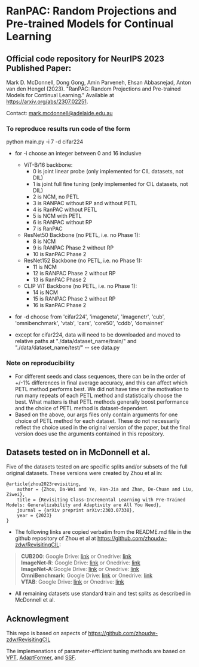 # RanPAC: Random Projections and Pre-trained Models for Continual Learning

## Official code repository for NeurIPS 2023 Published Paper:

Mark D. McDonnell, Dong Gong, Amin Parveneh, Ehsan Abbasnejad, Anton van den Hengel (2023). "RanPAC: Random Projections and Pre-trained Models for Continual Learning." Available at <https://arxiv.org/abs/2307.02251>.

Contact: <mark.mcdonnell@adelaide.edu.au>


### To reproduce results run code of the form

python main.py -i 7 -d cifar224

- for -i choose an integer between 0 and 16 inclusive

    - ViT-B/16 backbone:
        - 0 is joint linear probe (only implemented for CIL datasets, not DIL)
        - 1 is joint full fine tuning (only implemented for CIL datasets, not DIL)
        - 2 is NCM, no PETL
        - 3 is RANPAC without RP and without PETL
        - 4 is RanPAC without PETL
        - 5 is NCM with PETL
        - 6 is RANPAC without RP
        - 7 is RanPAC
    - ResNet50 Backbone (no PETL, i.e. no Phase 1):
        - 8 is NCM
        - 9 is RANPAC Phase 2 without RP
        - 10 is RanPAC Phase 2
    - ResNet152 Backbone (no PETL, i.e. no Phase 1):
        - 11 is NCM
        - 12 is RANPAC Phase 2 without RP
        - 13 is RanPAC Phase 2
    - CLIP ViT Backbone (no PETL, i.e. no Phase 1):
        - 14 is NCM
        - 15 is RANPAC Phase 2 without RP
        - 16 is RanPAC Phase 2

- for -d choose from 'cifar224', 'imageneta', 'imagenetr', 'cub', 'omnibenchmark', 'vtab', 'cars', 'core50', 'cddb', 'domainnet'
- except for cifar224, data will need to be downloaded and moved to relative paths at "./data/dataset_name/train/" and "./data/dataset_name/test/" -- see data.py

### Note on reproducibility

- For different seeds and class sequences, there can be in the order of +/-1% differences in final average accuracy, and this can affect which PETL method performs best. We did not have time or the motivation to run many repeats of each PETL method and statistically choose the best. What matters is that PETL methods generally boost performance and the choice of PETL method is dataset-dependent.
- Based on the above, our args files only contain arguments for one choice of PETL method for each dataset. These do not necessarily reflect the choice used in the original version of the paper, but the final version does use the arguments contained in this repository.

## Datasets tested on in McDonnell et al.

Five of the datasets tested on are specific splits and/or subsets of the full original datasets. These versions were created by Zhou et al in:

    @article{zhou2023revisiting,
        author = {Zhou, Da-Wei and Ye, Han-Jia and Zhan, De-Chuan and Liu, Ziwei},
        title = {Revisiting Class-Incremental Learning with Pre-Trained Models: Generalizability and Adaptivity are All You Need},
        journal = {arXiv preprint arXiv:2303.07338},
        year = {2023}
    }

- The following links are copied verbatim from the README.md file in the github repository of Zhou et al at https://github.com/zhoudw-zdw/RevisitingCIL:

> **CUB200**:  Google Drive: [link](https://drive.google.com/file/d/1XbUpnWpJPnItt5zQ6sHJnsjPncnNLvWb/view?usp=sharing) or Onedrive: [link](https://entuedu-my.sharepoint.com/:u:/g/personal/n2207876b_e_ntu_edu_sg/EVV4pT9VJ9pBrVs2x0lcwd0BlVQCtSrdbLVfhuajMry-lA?e=L6Wjsc)  
> **ImageNet-R**: Google Drive: [link](https://drive.google.com/file/d/1SG4TbiL8_DooekztyCVK8mPmfhMo8fkR/view?usp=sharing) or Onedrive: [link](https://entuedu-my.sharepoint.com/:u:/g/personal/n2207876b_e_ntu_edu_sg/EU4jyLL29CtBsZkB6y-JSbgBzWF5YHhBAUz1Qw8qM2954A?e=hlWpNW)  
> **ImageNet-A**:Google Drive: [link](https://drive.google.com/file/d/19l52ua_vvTtttgVRziCZJjal0TPE9f2p/view?usp=sharing) or Onedrive: [link](https://entuedu-my.sharepoint.com/:u:/g/personal/n2207876b_e_ntu_edu_sg/ERYi36eg9b1KkfEplgFTW3gBg1otwWwkQPSml0igWBC46A?e=NiTUkL)  
> **OmniBenchmark**: Google Drive: [link](https://drive.google.com/file/d/1AbCP3zBMtv_TDXJypOCnOgX8hJmvJm3u/view?usp=sharing) or Onedrive: [link](https://entuedu-my.sharepoint.com/:u:/g/personal/n2207876b_e_ntu_edu_sg/EcoUATKl24JFo3jBMnTV2WcBwkuyBH0TmCAy6Lml1gOHJA?e=eCNcoA)  
> **VTAB**: Google Drive: [link](https://drive.google.com/file/d/1xUiwlnx4k0oDhYi26KL5KwrCAya-mvJ_/view?usp=sharing) or Onedrive: [link](https://entuedu-my.sharepoint.com/:u:/g/personal/n2207876b_e_ntu_edu_sg/EQyTP1nOIH5PrfhXtpPgKQ8BlEFW2Erda1t7Kdi3Al-ePw?e=Yt4RnV)  

- All remaining datasets use standard train and test splits as described in McDonnell et al.


## Acknowlegment
This repo is based on aspects of https://github.com/zhoudw-zdw/RevisitingCIL

The implemenations of parameter-efficient tuning methods are based on [VPT](https://github.com/sagizty/VPT), [AdaptFormer](https://github.com/ShoufaChen/AdaptFormer), and [SSF](https://github.com/dongzelian/SSF).
